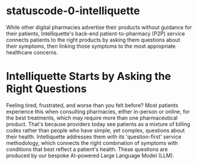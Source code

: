 # statuscode-0-intelliquette
While other digital pharmacies advertise their products without guidance for their patients, Intelliquette's back-end patient-to-pharmacy (P2P) service connects patients to the right products by asking them questions about their symptoms, then linking those symptoms to the most appropriate healthcare concerns.
# Intelliquette Starts by Asking the Right Questions
Feeling tired, frustrated, and worse than you felt before? Most patients experience this when consulting pharmacies, either in-person or online, for the best treatments, which may require more than one pharmaceutical product. That's because providers today see patients as a mixture of billing codes rather than people who have simple, yet complex, questions about their health. Intelliquette addresses them with its 'question-first' service methodology, which connects the right combination of symptoms with conditions that best reflect a patient's health. These questions are produced by our bespoke AI-powered Large Language Model (LLM).
